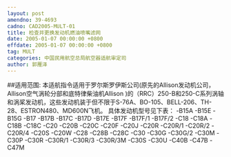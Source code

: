 ```yaml
---
layout: post
amendno: 39-4693
cadno: CAD2005-MULT-01
title: 检查并更换发动机燃油喷嘴滤网
date: 2005-01-07 00:00:00 +0800
effdate: 2005-01-07 00:00:00 +0800
tag: MULT
categories: 中国民用航空总局航空器适航审定司
author: 郭雁泽
---
```


##适用范围:
本适航指令适用于罗尔斯罗伊斯公司(原先的Allison发动机公司，Allison空气涡轮分部和底特律柴油机Allison )的（RRC）250-B和250-C系列涡轴和涡桨发动机，这些发动机装于但不限于S-76A、BO-105、BELL-206、TH-28、ESTRON480、MD600N飞机。
具体发动机型号见下表：
-B15A  -B15E  -B15G  -B17  -B17B  -B17C
-B17D  -B17E  -B17F  -B17F/1  -B17F/2  -C18
-C18A  -C18B  -C18C  -C20  -C20B  -C20C
-C20F  -C20J  -C20R  -C20R/1  -C20R/2  -C20R/4
-C20S  -C20W  -C28  -C28B  -C28C  -C30
-C30G  -C30G/2  -C30M  -C30P  -C30R  -C30R/1
-C30R/3  -C30R/3M  -C30S  -C30U  -C40B  -C47B
-C47M

